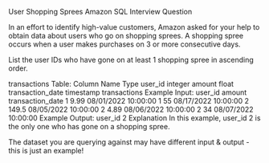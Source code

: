 User Shopping Sprees
Amazon SQL Interview Question

In an effort to identify high-value customers, Amazon asked for your help to obtain data about users who go on shopping sprees. A shopping spree occurs when a user makes purchases on 3 or more consecutive days.

List the user IDs who have gone on at least 1 shopping spree in ascending order.

transactions Table:
Column Name	Type
user_id	integer
amount	float
transaction_date	timestamp
transactions Example Input:
user_id	amount	transaction_date
1	9.99	08/01/2022 10:00:00
1	55	08/17/2022 10:00:00
2	149.5	08/05/2022 10:00:00
2	4.89	08/06/2022 10:00:00
2	34	08/07/2022 10:00:00
Example Output:
user_id
2
Explanation
In this example, user_id 2 is the only one who has gone on a shopping spree.

The dataset you are querying against may have different input & output - this is just an example!

